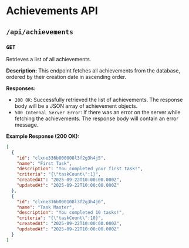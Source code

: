 # Achievements API

## `/api/achievements`

### `GET`

Retrieves a list of all achievements.

**Description:**
This endpoint fetches all achievements from the database, ordered by their creation date in ascending order.

**Responses:**

-   `200 OK`: Successfully retrieved the list of achievements. The response body will be a JSON array of achievement objects.
-   `500 Internal Server Error`: If there was an error on the server while fetching the achievements. The response body will contain an error message.

**Example Response (200 OK):**
```json
[
  {
    "id": "clxne336b000008l3f2g3h4j5",
    "name": "First Task",
    "description": "You completed your first task!",
    "criteria": "{\"taskCount\":1}",
    "createdAt": "2025-09-22T10:00:00.000Z",
    "updatedAt": "2025-09-22T10:00:00.000Z"
  },
  {
    "id": "clxne336b000108l3f2g3h4j6",
    "name": "Task Master",
    "description": "You completed 10 tasks!",
    "criteria": "{\"taskCount\":10}",
    "createdAt": "2025-09-22T10:00:00.000Z",
    "updatedAt": "2025-09-22T10:00:00.000Z"
  }
]
```